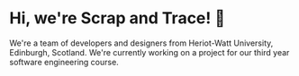# Hi, we're Scrap and Trace! 👋

We're a team of developers and designers from Heriot-Watt University, Edinburgh, Scotland. We're currently working on a project for our third year software engineering course.
